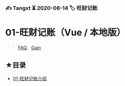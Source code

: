 ### ✍️ Tangxt ⏳ 2020-08-14 🏷️ 旺财记账

# 01-旺财记账（Vue / 本地版）

> [FAQ](./faq.md)、[Gain](./gain.md)

## ★目录

- [01-旺财记账介绍](./01.md)
